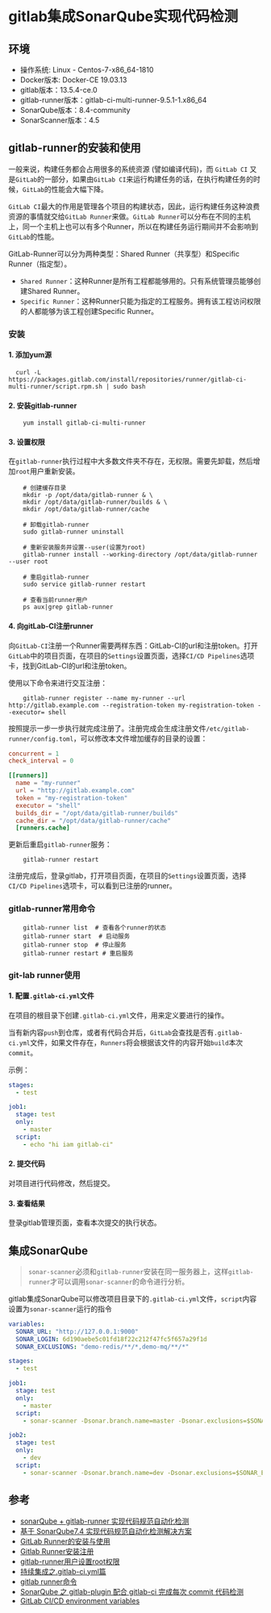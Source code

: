 # gitlab集成SonarQube实现代码检测

## 环境

- 操作系统: Linux - Centos-7-x86_64-1810
- Docker版本: Docker-CE 19.03.13
- gitlab版本：13.5.4-ce.0
- gitlab-runner版本：gitlab-ci-multi-runner-9.5.1-1.x86_64
- SonarQube版本：8.4-community
- SonarScanner版本：4.5

## gitlab-runner的安装和使用

一般来说，构建任务都会占用很多的系统资源 (譬如编译代码)，而 `GitLab CI` 又是`GitLab`的一部分，如果由`GitLab CI`来运行构建任务的话，在执行构建任务的时候，`GitLab`的性能会大幅下降。

`GitLab CI`最大的作用是管理各个项目的构建状态，因此，运行构建任务这种浪费资源的事情就交给`GitLab Runner`来做。`GitLab Runner`可以分布在不同的主机上，同一个主机上也可以有多个Runner，所以在构建任务运行期间并不会影响到 `GitLab`的性能。

GitLab-Runner可以分为两种类型：Shared Runner（共享型）和Specific Runner（指定型）。

- `Shared Runner`：这种Runner是所有工程都能够用的。只有系统管理员能够创建Shared Runner。
- `Specific Runner`：这种Runner只能为指定的工程服务。拥有该工程访问权限的人都能够为该工程创建Specific Runner。

### 安装

#### 1. 添加yum源

```shell
  curl -L https://packages.gitlab.com/install/repositories/runner/gitlab-ci-multi-runner/script.rpm.sh | sudo bash
```

#### 2. 安装gitlab-runner

```shell
    yum install gitlab-ci-multi-runner
```

#### 3. 设置权限

在`gitlab-runner`执行过程中大多数文件夹不存在，无权限。需要先卸载，然后增加`root`用户重新安装。

```shell
    # 创建缓存目录
    mkdir -p /opt/data/gitlab-runner & \
    mkdir /opt/data/gitlab-runner/builds & \
    mkdir /opt/data/gitlab-runner/cache

    # 卸载gitlab-runner
    sudo gitlab-runner uninstall 

    # 重新安装服务并设置--user(设置为root)
    gitlab-runner install --working-directory /opt/data/gitlab-runner --user root

    # 重启gitlab-runner
    sudo service gitlab-runner restart  

    # 查看当前runner用户
    ps aux|grep gitlab-runner  
```

#### 4. 向gitLab-CI注册runner

向`GitLab-CI`注册一个Runner需要两样东西：GitLab-CI的url和注册token。打开`GitLab`中的项目页面，在项目的`Settings`设置页面，选择`CI/CD Pipelines`选项卡，找到GitLab-CI的url和注册token。

使用以下命令来进行交互注册：

```shell
    gitlab-runner register --name my-runner --url http://gitlab.example.com --registration-token my-registration-token --executor= shell
```

按照提示一步一步执行就完成注册了。注册完成会生成注册文件`/etc/gitlab-runner/config.toml`，可以修改本文件增加缓存的目录的设置：

```toml
concurrent = 1
check_interval = 0

[[runners]]
  name = "my-runner"
  url = "http://gitlab.example.com"
  token = "my-registration-token"
  executor = "shell"
  builds_dir = "/opt/data/gitlab-runner/builds"
  cache_dir = "/opt/data/gitlab-runner/cache"
  [runners.cache]
```

更新后重启`gitlab-runner`服务：

```shell
    gitlab-runner restart
```

注册完成后，登录gitlab，打开项目页面，在项目的`Settings`设置页面，选择`CI/CD Pipelines`选项卡，可以看到已注册的runner。

### gitlab-runner常用命令

```shell
    gitlab-runner list  # 查看各个runner的状态
    gitlab-runner start  # 启动服务
    gitlab-runner stop  # 停止服务
    gitlab-runner restart # 重启服务
```

### git-lab runner使用

#### 1. 配置`.gitlab-ci.yml`文件

在项目的根目录下创建`.gitlab-ci.yml`文件，用来定义要进行的操作。

当有新内容`push`到仓库，或者有代码合并后，`GitLab`会查找是否有`.gitlab-ci.yml`文件，如果文件存在，`Runners`将会根据该文件的内容开始`build`本次`commit`。

示例：

```yml
stages:
  - test

job1:
  stage: test
  only:
    - master
  script:
    - echo "hi iam gitlab-ci"
```

#### 2. 提交代码

对项目进行代码修改，然后提交。

#### 3. 查看结果

登录gitlab管理页面，查看本次提交的执行状态。

## 集成SonarQube

> `sonar-scanner`必须和`gitlab-runner`安装在同一服务器上，这样`gitlab-runner`才可以调用`sonar-scanner`的命令进行分析。

gitlab集成SonarQube可以修改项目目录下的`.gitlab-ci.yml`文件，`script`内容设置为`sonar-scanner`运行的指令

```yml
variables:
  SONAR_URL: "http://127.0.0.1:9000"
  SONAR_LOGIN: 6d190aebe5c01fd18f22c212f47fc5f657a29f1d
  SONAR_EXCLUSIONS: "demo-redis/**/*,demo-mq/**/*"

stages:
  - test

job1:
  stage: test
  only:
    - master
  script:
    - sonar-scanner -Dsonar.branch.name=master -Dsonar.exclusions=$SONAR_EXCLUSIONS -Dsonar.projectKey=$CI_PROJECT_NAME -Dsonar.host.url=$SONAR_URL -Dsonar.login=$SONAR_LOGIN -Dsonar.sources=.  -Dsonar.java.binaries=. -Dsonar.java.source=8 -Dsonar.analysis.CI_COMMIT_REF_NAME=$CI_COMMIT_REF_NAME -Dsonar.analysis.GITLAB_USER_EMAIL=$GITLAB_USER_EMAIL -Dsonar.analysis.GITLAB_USER_NAME=$GITLAB_USER_NAME -Dsonar.analysis.CI_PROJECT_PATH=$CI_PROJECT_PATH

job2:
  stage: test
  only:
    - dev
  script:
    - sonar-scanner -Dsonar.branch.name=dev -Dsonar.exclusions=$SONAR_EXCLUSIONS -Dsonar.projectKey=$CI_PROJECT_NAME -Dsonar.host.url=$SONAR_URL -Dsonar.login=$SONAR_LOGIN -Dsonar.sources=.  -Dsonar.java.binaries=. -Dsonar.java.source=8 -Dsonar.analysis.CI_COMMIT_REF_NAME=$CI_COMMIT_REF_NAME -Dsonar.analysis.GITLAB_USER_EMAIL=$GITLAB_USER_EMAIL -Dsonar.analysis.GITLAB_USER_NAME=$GITLAB_USER_NAME -Dsonar.analysis.CI_PROJECT_PATH=$CI_PROJECT_PATH

```

## 参考

- [sonarQube + gitlab-runner 实现代码规范自动化检测](https://www.jianshu.com/p/2c974d8fdac0)
- [基于 SonarQube7.4 实现代码规范自动化检测解决方案](https://www.jianshu.com/p/4df14f20b118)
- [GitLab Runner的安装与使用](https://blog.csdn.net/lizhiqiang1217/article/details/88803783)
- [Gitlab Runner安装注册](https://www.jianshu.com/p/a7a8d4fcdfee)
- [gitlab-runner用户设置root权限](https://www.cnblogs.com/wu-wu/p/13426658.html)
- [持续集成之.gitlab-ci.yml篇](https://segmentfault.com/a/1190000019540360)
- [gitlab runner命令](https://blog.csdn.net/qq_34206560/article/details/88827395)
- [SonarQube 之 gitlab-plugin 配合 gitlab-ci 完成每次 commit 代码检测](https://blog.csdn.net/aixiaoyang168/article/details/78115646)
- [GitLab CI/CD environment variables](https://docs.gitlab.com/ee/ci/variables/#creating-a-custom-environment-variable)
